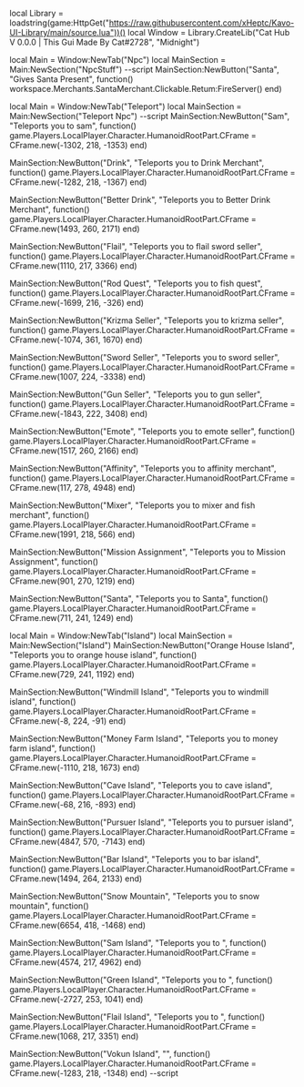 local Library = loadstring(game:HttpGet("https://raw.githubusercontent.com/xHeptc/Kavo-UI-Library/main/source.lua"))()
local Window = Library.CreateLib("Cat Hub V 0.0.0 | This Gui Made By Cat#2728", "Midnight")

local Main = Window:NewTab("Npc")
local MainSection = Main:NewSection("NpcStuff")
--script
MainSection:NewButton("Santa", "Gives Santa Present", function()
    workspace.Merchants.SantaMerchant.Clickable.Retum:FireServer()
end)

local Main = Window:NewTab("Teleport")
local MainSection = Main:NewSection("Teleport Npc")
--script
MainSection:NewButton("Sam", "Teleports you to sam", function()
    game.Players.LocalPlayer.Character.HumanoidRootPart.CFrame = CFrame.new(-1302, 218, -1353)
end)

MainSection:NewButton("Drink", "Teleports you to Drink Merchant", function()
    game.Players.LocalPlayer.Character.HumanoidRootPart.CFrame = CFrame.new(-1282, 218, -1367)
end)

MainSection:NewButton("Better Drink", "Teleports you to Better Drink Merchant", function()
    game.Players.LocalPlayer.Character.HumanoidRootPart.CFrame = CFrame.new(1493, 260, 2171)
end)

MainSection:NewButton("Flail", "Teleports you to flail sword seller", function()
    game.Players.LocalPlayer.Character.HumanoidRootPart.CFrame = CFrame.new(1110, 217, 3366)
end)

MainSection:NewButton("Rod Quest", "Teleports you to fish quest", function()
    game.Players.LocalPlayer.Character.HumanoidRootPart.CFrame = CFrame.new(-1699, 216, -326)
end)

MainSection:NewButton("Krizma Seller", "Teleports you to krizma seller", function()
    game.Players.LocalPlayer.Character.HumanoidRootPart.CFrame = CFrame.new(-1074, 361, 1670)
end)

MainSection:NewButton("Sword Seller", "Teleports you to sword seller", function()
    game.Players.LocalPlayer.Character.HumanoidRootPart.CFrame = CFrame.new(1007, 224, -3338)
end)

MainSection:NewButton("Gun Seller", "Teleports you to gun seller", function()
    game.Players.LocalPlayer.Character.HumanoidRootPart.CFrame = CFrame.new(-1843, 222, 3408)
end)

MainSection:NewButton("Emote", "Teleports you to emote seller", function()
    game.Players.LocalPlayer.Character.HumanoidRootPart.CFrame = CFrame.new(1517, 260, 2166)
end)

MainSection:NewButton("Affinity", "Teleports you to affinity merchant", function()
    game.Players.LocalPlayer.Character.HumanoidRootPart.CFrame = CFrame.new(117, 278, 4948)
end)

MainSection:NewButton("Mixer", "Teleports you to mixer and fish merchant", function()
    game.Players.LocalPlayer.Character.HumanoidRootPart.CFrame = CFrame.new(1991, 218, 566)
end)

MainSection:NewButton("Mission Assignment", "Teleports you to Mission Assignment", function()
    game.Players.LocalPlayer.Character.HumanoidRootPart.CFrame = CFrame.new(901, 270, 1219)
end)

MainSection:NewButton("Santa", "Teleports you to Santa", function()
    game.Players.LocalPlayer.Character.HumanoidRootPart.CFrame = CFrame.new(711, 241, 1249)
end)

local Main = Window:NewTab("Island")
local MainSection = Main:NewSection("Island")
MainSection:NewButton("Orange House Island", "Teleports you to orange house island", function()
    game.Players.LocalPlayer.Character.HumanoidRootPart.CFrame = CFrame.new(729, 241, 1192)
end)

MainSection:NewButton("Windmill Island", "Teleports you to windmill island", function()
    game.Players.LocalPlayer.Character.HumanoidRootPart.CFrame = CFrame.new(-8, 224, -91)
end)

MainSection:NewButton("Money Farm Island", "Teleports you to money farm island", function()
    game.Players.LocalPlayer.Character.HumanoidRootPart.CFrame = CFrame.new(-1110, 218, 1673)
end)

MainSection:NewButton("Cave Island", "Teleports you to cave island", function()
    game.Players.LocalPlayer.Character.HumanoidRootPart.CFrame = CFrame.new(-68, 216, -893)
end)

MainSection:NewButton("Pursuer Island", "Teleports you to pursuer island", function()
    game.Players.LocalPlayer.Character.HumanoidRootPart.CFrame = CFrame.new(4847, 570, -7143)
end)

MainSection:NewButton("Bar Island", "Teleports you to bar island", function()
    game.Players.LocalPlayer.Character.HumanoidRootPart.CFrame = CFrame.new(1494, 264, 2133)
end)

MainSection:NewButton("Snow Mountain", "Teleports you to snow mountain", function()
    game.Players.LocalPlayer.Character.HumanoidRootPart.CFrame = CFrame.new(6654, 418, -1468)
end)

MainSection:NewButton("Sam Island", "Teleports you to ", function()
    game.Players.LocalPlayer.Character.HumanoidRootPart.CFrame = CFrame.new(4574, 217, 4962)
end)

MainSection:NewButton("Green Island", "Teleports you to ", function()
    game.Players.LocalPlayer.Character.HumanoidRootPart.CFrame = CFrame.new(-2727, 253, 1041)
end)

MainSection:NewButton("Flail Island", "Teleports you to ", function()
    game.Players.LocalPlayer.Character.HumanoidRootPart.CFrame = CFrame.new(1068, 217, 3351)
end)

MainSection:NewButton("Vokun Island", "", function()
    game.Players.LocalPlayer.Character.HumanoidRootPart.CFrame = CFrame.new(-1283, 218, -1348)
end)
--script
